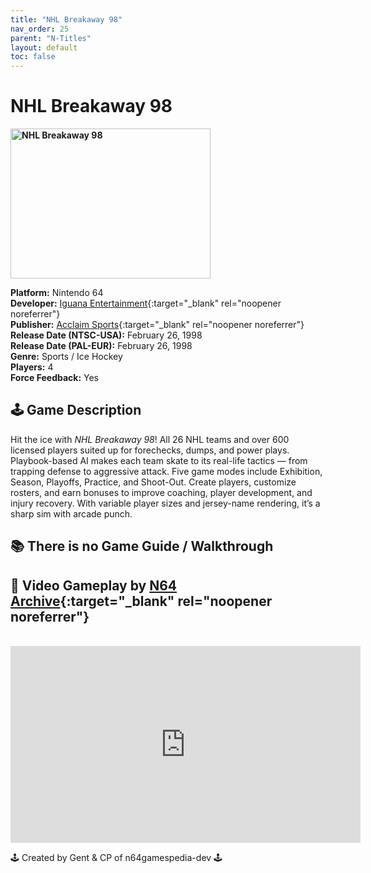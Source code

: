 ```yaml
---
title: "NHL Breakaway 98"
nav_order: 25
parent: "N-Titles"
layout: default
toc: false
---
```


# NHL Breakaway 98

<b>
<img src="https://images.launchbox-app.com/bbbebfb6-c24b-4976-b215-5dc40b6dfb79.jpg" alt="NHL Breakaway 98" width="320" height="240" />
</b>

**Platform:** Nintendo 64  
**Developer:** [Iguana Entertainment](https://en.wikipedia.org/wiki/Acclaim_Studios_Austin){:target="_blank" rel="noopener noreferrer"}  
**Publisher:** [Acclaim Sports](https://en.wikipedia.org/wiki/Acclaim_Sports){:target="_blank" rel="noopener noreferrer"}  
**Release Date (NTSC-USA):** February 26, 1998  
**Release Date (PAL-EUR):** February 26, 1998  
**Genre:** Sports / Ice Hockey  
**Players:** 4  
**Force Feedback:** Yes  

## 🕹️ Game Description  
Hit the ice with *NHL Breakaway 98*! All 26 NHL teams and over 600 licensed players suited up for forechecks, dumps, and power plays. Playbook-based AI makes each team skate to its real-life tactics — from trapping defense to aggressive attack. Five game modes include Exhibition, Season, Playoffs, Practice, and Shoot-Out. Create players, customize rosters, and earn bonuses to improve coaching, player development, and injury recovery. With variable player sizes and jersey-name rendering, it’s a sharp sim with arcade punch.

## 📚 There is no Game Guide / Walkthrough

## 🎥 Video Gameplay by [N64 Archive](https://www.youtube.com/@N64Archive){:target="_blank" rel="noopener noreferrer"}  
<br />  
<iframe width="560" height="315" src="https://www.youtube.com/embed/5rT36EHFGek" title="NHL Breakaway 98 Longplay" frameborder="0" allowfullscreen></iframe>

🕹️ Created by Gent & CP of n64gamespedia-dev 🕹️  
<!-- Vault Format: n64gamespedia-dev -->  
<!-- Protocol Source: _vault-specs/format-protocol.md -->
